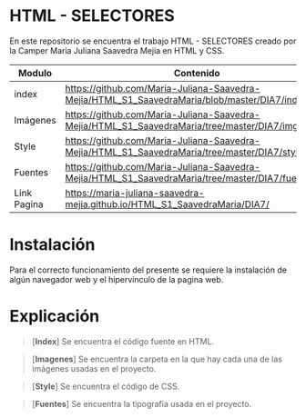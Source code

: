 # HTML - SELECTORES

En este repositorio se encuentra el trabajo HTML - SELECTORES creado por la Camper Maria Juliana Saavedra Mejia en HTML y CSS.


| Modulo | Contenido |
|--|--|
| index |https://github.com/Maria-Juliana-Saavedra-Mejia/HTML_S1_SaavedraMaria/blob/master/DIA7/index.html|
| Imágenes |https://github.com/Maria-Juliana-Saavedra-Mejia/HTML_S1_SaavedraMaria/tree/master/DIA7/img|
| Style |https://github.com/Maria-Juliana-Saavedra-Mejia/HTML_S1_SaavedraMaria/tree/master/DIA7/style|
| Fuentes |https://github.com/Maria-Juliana-Saavedra-Mejia/HTML_S1_SaavedraMaria/tree/master/DIA7/fuentes|
| Link Pagina |https://maria-juliana-saavedra-mejia.github.io/HTML_S1_SaavedraMaria/DIA7/|

# **Instalación**

Para el correcto funcionamiento del presente se requiere la instalación de algún navegador web y el hipervínculo de la pagina web.

# **Explicación**

> [**Index**]
Se encuentra el código fuente en HTML.

> [**Imagenes**]
Se encuentra la carpeta en la que hay cada una de las imágenes usadas en el proyecto.

> [**Style**]
Se encuentra el código de CSS.

> [**Fuentes**]
Se encuentra la tipografia usada en el proyecto.